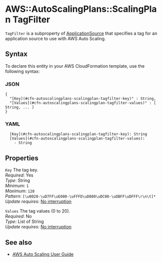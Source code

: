 # AWS::AutoScalingPlans::ScalingPlan TagFilter<a name="aws-properties-autoscalingplans-scalingplan-tagfilter"></a>

 `TagFilter` is a subproperty of [ApplicationSource](https://docs.aws.amazon.com/AWSCloudFormation/latest/UserGuide/aws-properties-autoscalingplans-scalingplan-applicationsource.html) that specifies a tag for an application source to use with AWS Auto Scaling\. 

## Syntax<a name="aws-properties-autoscalingplans-scalingplan-tagfilter-syntax"></a>

To declare this entity in your AWS CloudFormation template, use the following syntax:

### JSON<a name="aws-properties-autoscalingplans-scalingplan-tagfilter-syntax.json"></a>

```
{
  "[Key](#cfn-autoscalingplans-scalingplan-tagfilter-key)" : String,
  "[Values](#cfn-autoscalingplans-scalingplan-tagfilter-values)" : [ String, ... ]
}
```

### YAML<a name="aws-properties-autoscalingplans-scalingplan-tagfilter-syntax.yaml"></a>

```
  [Key](#cfn-autoscalingplans-scalingplan-tagfilter-key): String
  [Values](#cfn-autoscalingplans-scalingplan-tagfilter-values): 
    - String
```

## Properties<a name="aws-properties-autoscalingplans-scalingplan-tagfilter-properties"></a>

`Key`  <a name="cfn-autoscalingplans-scalingplan-tagfilter-key"></a>
The tag key\.  
*Required*: Yes  
*Type*: String  
*Minimum*: `1`  
*Maximum*: `128`  
*Pattern*: `[\u0020-\uD7FF\uE000-\uFFFD\uD800\uDC00-\uDBFF\uDFFF\r\n\t]*`  
*Update requires*: [No interruption](https://docs.aws.amazon.com/AWSCloudFormation/latest/UserGuide/using-cfn-updating-stacks-update-behaviors.html#update-no-interrupt)

`Values`  <a name="cfn-autoscalingplans-scalingplan-tagfilter-values"></a>
The tag values \(0 to 20\)\.  
*Required*: No  
*Type*: List of String  
*Update requires*: [No interruption](https://docs.aws.amazon.com/AWSCloudFormation/latest/UserGuide/using-cfn-updating-stacks-update-behaviors.html#update-no-interrupt)

## See also<a name="aws-properties-autoscalingplans-scalingplan-tagfilter--seealso"></a>
+ [AWS Auto Scaling User Guide](https://docs.aws.amazon.com/autoscaling/plans/userguide/what-is-aws-auto-scaling.html)
